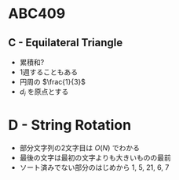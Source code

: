 # ABC409

## C - Equilateral Triangle
- 累積和?
- 1週することもある
- 円周の $\frac{1}{3}$
- $d_i$ を原点とする

# D - String Rotation
- 部分文字列の2文字目は $O(N)$ でわかる
- 最後の文字は最初の文字よりも大きいものの最前
- ソート済みでない部分のはじめから
1, 5, 21, 6, 7
